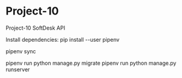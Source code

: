 # Project-10
Project-10 SoftDesk API

Install dependencies:
pip install --user pipenv

pipenv sync

pipenv run python manage.py migrate
pipenv run python manage.py runserver
